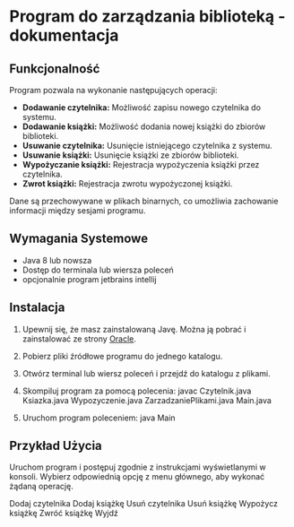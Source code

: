 # Program do zarządzania biblioteką - dokumentacja


## Funkcjonalność

Program pozwala na wykonanie następujących operacji:
- **Dodawanie czytelnika:** Możliwość zapisu nowego czytelnika do systemu.
- **Dodawanie książki:** Możliwość dodania nowej książki do zbiorów biblioteki.
- **Usuwanie czytelnika:** Usunięcie istniejącego czytelnika z systemu.
- **Usuwanie książki:** Usunięcie książki ze zbiorów biblioteki.
- **Wypożyczanie książki:** Rejestracja wypożyczenia książki przez czytelnika.
- **Zwrot książki:** Rejestracja zwrotu wypożyczonej książki.

Dane są przechowywane w plikach binarnych, co umożliwia zachowanie informacji między sesjami programu.

## Wymagania Systemowe

- Java 8 lub nowsza
- Dostęp do terminala lub wiersza poleceń
- opcjonalnie program jetbrains intellij 

## Instalacja

1. Upewnij się, że masz zainstalowaną Javę. Można ją pobrać i zainstalować ze strony [Oracle](https://www.oracle.com/java/technologies/javase-jdk11-downloads.html).
2. Pobierz pliki źródłowe programu do jednego katalogu.
3. Otwórz terminal lub wiersz poleceń i przejdź do katalogu z plikami.
4. Skompiluj program za pomocą polecenia:
javac Czytelnik.java Ksiazka.java Wypozyczenie.java ZarzadzaniePlikami.java Main.java

5. Uruchom program poleceniem:
java Main

## Przykład Użycia

Uruchom program i postępuj zgodnie z instrukcjami wyświetlanymi w konsoli. Wybierz odpowiednią opcję z menu głównego, aby wykonać żądaną operację.

Dodaj czytelnika
Dodaj książkę
Usuń czytelnika
Usuń książkę
Wypożycz książkę
Zwróć książkę
Wyjdź
